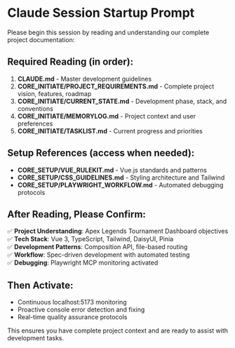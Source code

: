 # Claude Session Startup Prompt

Please begin this session by reading and understanding our complete project documentation:

## Required Reading (in order):

1. **CLAUDE.md** - Master development guidelines
2. **CORE_INITIATE/PROJECT_REQUIREMENTS.md** - Complete project vision, features, roadmap
3. **CORE_INITIATE/CURRENT_STATE.md** - Development phase, stack, and conventions
4. **CORE_INITIATE/MEMORYLOG.md** - Project context and user preferences
5. **CORE_INITIATE/TASKLIST.md** - Current progress and priorities

## Setup References (access when needed):
- **CORE_SETUP/VUE_RULEKIT.md** - Vue.js standards and patterns  
- **CORE_SETUP/CSS_GUIDELINES.md** - Styling architecture and Tailwind
- **CORE_SETUP/PLAYWRIGHT_WORKFLOW.md** - Automated debugging protocols

## After Reading, Please Confirm:

✅ **Project Understanding**: Apex Legends Tournament Dashboard objectives  
✅ **Tech Stack**: Vue 3, TypeScript, Tailwind, DaisyUI, Pinia  
✅ **Development Patterns**: Composition API, file-based routing  
✅ **Workflow**: Spec-driven development with automated testing  
✅ **Debugging**: Playwright MCP monitoring activated  

## Then Activate:

- Continuous localhost:5173 monitoring
- Proactive console error detection and fixing
- Real-time quality assurance protocols

This ensures you have complete project context and are ready to assist with development tasks.